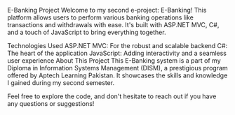 E-Banking Project
Welcome to my second e-project: E-Banking! This platform allows users to perform various banking operations like transactions and withdrawals with ease. It's built with ASP.NET MVC, C#, and a touch of JavaScript to bring everything together.

Technologies Used
ASP.NET MVC: For the robust and scalable backend
C#: The heart of the application
JavaScript: Adding interactivity and a seamless user experience
About This Project
This E-Banking system is a part of my Diploma in Information Systems Management (DISM), a prestigious program offered by Aptech Learning Pakistan. It showcases the skills and knowledge I gained during my second semester.

Feel free to explore the code, and don't hesitate to reach out if you have any questions or suggestions!
